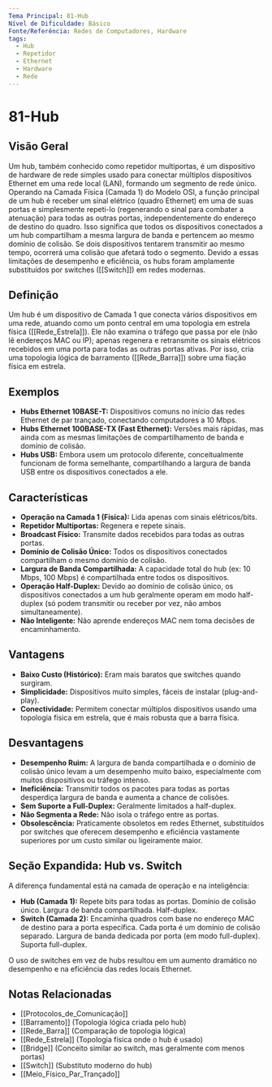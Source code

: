 ```yaml
---
Tema Principal: 81-Hub
Nível de Dificuldade: Básico
Fonte/Referência: Redes de Computadores, Hardware
tags:
  - Hub
  - Repetidor
  - Ethernet
  - Hardware
  - Rede
---
```


# 81-Hub

## Visão Geral

Um hub, também conhecido como repetidor multiportas, é um dispositivo de hardware de rede simples usado para conectar múltiplos dispositivos Ethernet em uma rede local (LAN), formando um segmento de rede único. Operando na Camada Física (Camada 1) do Modelo OSI, a função principal de um hub é receber um sinal elétrico (quadro Ethernet) em uma de suas portas e simplesmente repeti-lo (regenerando o sinal para combater a atenuação) para todas as outras portas, independentemente do endereço de destino do quadro. Isso significa que todos os dispositivos conectados a um hub compartilham a mesma largura de banda e pertencem ao mesmo domínio de colisão. Se dois dispositivos tentarem transmitir ao mesmo tempo, ocorrerá uma colisão que afetará todo o segmento. Devido a essas limitações de desempenho e eficiência, os hubs foram amplamente substituídos por switches ([[Switch]]) em redes modernas.

## Definição

Um hub é um dispositivo de Camada 1 que conecta vários dispositivos em uma rede, atuando como um ponto central em uma topologia em estrela física ([[Rede_Estrela]]). Ele não examina o tráfego que passa por ele (não lê endereços MAC ou IP); apenas regenera e retransmite os sinais elétricos recebidos em uma porta para todas as outras portas ativas. Por isso, cria uma topologia lógica de barramento ([[Rede_Barra]]) sobre uma fiação física em estrela.

## Exemplos

*   **Hubs Ethernet 10BASE-T:** Dispositivos comuns no início das redes Ethernet de par trançado, conectando computadores a 10 Mbps.
*   **Hubs Ethernet 100BASE-TX (Fast Ethernet):** Versões mais rápidas, mas ainda com as mesmas limitações de compartilhamento de banda e domínio de colisão.
*   **Hubs USB:** Embora usem um protocolo diferente, conceitualmente funcionam de forma semelhante, compartilhando a largura de banda USB entre os dispositivos conectados a ele.

## Características

*   **Operação na Camada 1 (Física):** Lida apenas com sinais elétricos/bits.
*   **Repetidor Multiportas:** Regenera e repete sinais.
*   **Broadcast Físico:** Transmite dados recebidos para todas as outras portas.
*   **Domínio de Colisão Único:** Todos os dispositivos conectados compartilham o mesmo domínio de colisão.
*   **Largura de Banda Compartilhada:** A capacidade total do hub (ex: 10 Mbps, 100 Mbps) é compartilhada entre todos os dispositivos.
*   **Operação Half-Duplex:** Devido ao domínio de colisão único, os dispositivos conectados a um hub geralmente operam em modo half-duplex (só podem transmitir ou receber por vez, não ambos simultaneamente).
*   **Não Inteligente:** Não aprende endereços MAC nem toma decisões de encaminhamento.

## Vantagens

*   **Baixo Custo (Histórico):** Eram mais baratos que switches quando surgiram.
*   **Simplicidade:** Dispositivos muito simples, fáceis de instalar (plug-and-play).
*   **Conectividade:** Permitem conectar múltiplos dispositivos usando uma topologia física em estrela, que é mais robusta que a barra física.

## Desvantagens

*   **Desempenho Ruim:** A largura de banda compartilhada e o domínio de colisão único levam a um desempenho muito baixo, especialmente com muitos dispositivos ou tráfego intenso.
*   **Ineficiência:** Transmitir todos os pacotes para todas as portas desperdiça largura de banda e aumenta a chance de colisões.
*   **Sem Suporte a Full-Duplex:** Geralmente limitados a half-duplex.
*   **Não Segmenta a Rede:** Não isola o tráfego entre as portas.
*   **Obsolescência:** Praticamente obsoletos em redes Ethernet, substituídos por switches que oferecem desempenho e eficiência vastamente superiores por um custo similar ou ligeiramente maior.

## Seção Expandida: Hub vs. Switch

A diferença fundamental está na camada de operação e na inteligência:
*   **Hub (Camada 1):** Repete bits para todas as portas. Domínio de colisão único. Largura de banda compartilhada. Half-duplex.
*   **Switch (Camada 2):** Encaminha quadros com base no endereço MAC de destino para a porta específica. Cada porta é um domínio de colisão separado. Largura de banda dedicada por porta (em modo full-duplex). Suporta full-duplex.

O uso de switches em vez de hubs resultou em um aumento dramático no desempenho e na eficiência das redes locais Ethernet.

## Notas Relacionadas

*   [[Protocolos_de_Comunicação]]
*   [[Barramento]] (Topologia lógica criada pelo hub)
*   [[Rede_Barra]] (Comparação de topologia lógica)
*   [[Rede_Estrela]] (Topologia física onde o hub é usado)
*   [[Bridge]] (Conceito similar ao switch, mas geralmente com menos portas)
*   [[Switch]] (Substituto moderno do hub)
*   [[Meio_Físico_Par_Trançado]]
